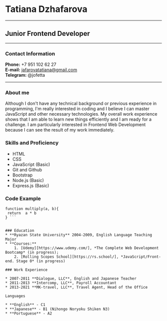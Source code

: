 # Tatiana Dzhafarova
------
## Junior Frontend Developer
------
### Contact Information
**Phone:** +7 951 102 62 27  
**E-mail:** jafarovatatiana@gmail.com  
**Telegram:** @jofetta  

------
### About me

Although I don't have any technical background or previous experience in programming, I'm really interested in coding and I believe I can master JavaScript and other necessary technologies. My overall work experience shows that I am able to learn new things efficiently and I am ready for a challenge. I am particularly interested in Frontend Web Development because I can see the result of my work immediately. 
  
### Skills and Proficiency

* HTML
* CSS 
* JavaScript (Basic)
* Git and Github 
* Bootstrap
* Node.js (Basic)
* Express.js (Basic)

### Code Example


```
function multiply(a, b){
 return  a * b
} ```     


### Education
* **Ryazan State University** 2004-2009, English Language Teaching Major
* **Courses:**
    1. [Udemy][https://www.udemy.com/], *The Complete Web Development Bootcamp* (in progress);
    2. [Rolling Scopes School][https://rs.school/], *JavaScript/Front-end. Stage 0* (in progress)

### Work Experience

* 2007-2011 **Dialogue, LLC**, English and Japanese Teacher
* 2011-2013 **Intercomp, LLC**, Payroll Accountant
* 2013-2021 **MK-travel, LLC**, Travel Agent, Head of the Office

Languages

* **English** - C1
* **Japanese** - B1 (Nihongo Noryoku Shiken N3)
* **Portuguese** - A2 
